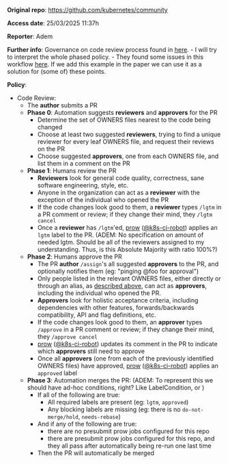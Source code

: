 **Original repo**: https://github.com/kubernetes/community

**Access date**: 25/03/2025 11:37h

**Reporter**: Adem

**Further info**: Governance on code review process found in [here](https://github.com/kubernetes/community/blob/master/contributors/guide/owners.md).
    - I will try to interpret the whole phased policy.
    - They found some issues in this workflow [here](https://github.com/kubernetes/community/blob/master/contributors/guide/owners.md#quirks-of-the-process). If we add this example in the paper we can use it as a solution for (some of) these points.

**Policy**: 

- Code Review:
    - The **author** submits a PR
    - **Phase 0**: Automation suggests **reviewers** and **approvers** for the PR
        - Determine the set of OWNERS files nearest to the code being changed
        - Choose at least two suggested **reviewers**, trying to find a unique reviewer for every leaf
            OWNERS file, and request their reviews on the PR
        - Choose suggested **approvers**, one from each OWNERS file, and list them in a comment on the PR
    - **Phase 1**: Humans review the PR
        - **Reviewers** look for general code quality, correctness, sane software engineering, style, etc.
        - Anyone in the organization can act as a **reviewer** with the exception of the individual who
            opened the PR
        - If the code changes look good to them, a **reviewer** types `/lgtm` in a PR comment or review;
            if they change their mind, they `/lgtm cancel`
        - Once a **reviewer** has `/lgtm`'ed, [prow](https://prow.k8s.io)
            ([@k8s-ci-robot](https://github.com/k8s-ci-robot/)) applies an `lgtm` label to the PR. (ADEM: No specification on amount of needed lgtm. Should be all of the reviewers assigned to my understanding. Thus, is this Absolute Majority with ratio 100%?)
    - **Phase 2**: Humans approve the PR
        - The PR **author** `/assign`'s all suggested **approvers** to the PR, and optionally notifies
            them (eg: "pinging @foo for approval")
        - Only people listed in the relevant OWNERS files, either directly or through an alias, as [described
            above](#owners_aliases), can act as **approvers**, including the individual who opened the PR.
        - **Approvers** look for holistic acceptance criteria, including dependencies with other features,
            forwards/backwards compatibility, API and flag definitions, etc.
        - If the code changes look good to them, an **approver** types `/approve` in a PR comment or
            review; if they change their mind, they `/approve cancel`
        - [prow](https://prow.k8s.io) ([@k8s-ci-robot](https://github.com/k8s-ci-robot/)) updates its
            comment in the PR to indicate which **approvers** still need to approve
        - Once all **approvers** (one from each of the previously identified OWNERS files) have approved,
            [prow](https://prow.k8s.io) ([@k8s-ci-robot](https://github.com/k8s-ci-robot/)) applies an
            `approved` label
    - **Phase 3**: Automation merges the PR: (ADEM: To represent this we should have ad-hoc conditions, right? Like LabelCondition, or )
        - If all of the following are true:
            - All required labels are present (eg: `lgtm`, `approved`)
            - Any blocking labels are missing (eg: there is no `do-not-merge/hold`, `needs-rebase`)
        - And if any of the following are true:
            - there are no presubmit prow jobs configured for this repo
            - there are presubmit prow jobs configured for this repo, and they all pass after automatically being re-run one last time
        - Then the PR will automatically be merged